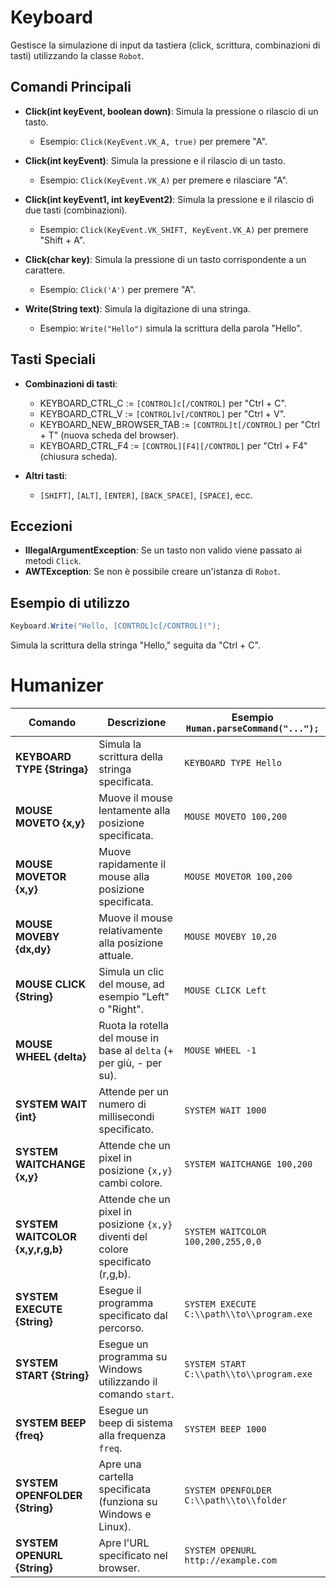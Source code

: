 
# Keyboard

Gestisce la simulazione di input da tastiera (click, scrittura, combinazioni di tasti) utilizzando la classe `Robot`.

## Comandi Principali

- **Click(int keyEvent, boolean down)**: Simula la pressione o rilascio di un tasto.
  - Esempio: `Click(KeyEvent.VK_A, true)` per premere "A".
  
- **Click(int keyEvent)**: Simula la pressione e il rilascio di un tasto.
  - Esempio: `Click(KeyEvent.VK_A)` per premere e rilasciare "A".

- **Click(int keyEvent1, int keyEvent2)**: Simula la pressione e il rilascio di due tasti (combinazioni).
  - Esempio: `Click(KeyEvent.VK_SHIFT, KeyEvent.VK_A)` per premere "Shift + A".

- **Click(char key)**: Simula la pressione di un tasto corrispondente a un carattere.
  - Esempio: `Click('A')` per premere "A".

- **Write(String text)**: Simula la digitazione di una stringa.
  - Esempio: `Write("Hello")` simula la scrittura della parola "Hello".

## Tasti Speciali

- **Combinazioni di tasti**:
  - KEYBOARD_CTRL_C := `[CONTROL]c[/CONTROL]` per "Ctrl + C".
  - KEYBOARD_CTRL_V := `[CONTROL]v[/CONTROL]` per "Ctrl + V".
  - KEYBOARD_NEW_BROWSER_TAB := `[CONTROL]t[/CONTROL]` per "Ctrl + T" (nuova scheda del browser).
  - KEYBOARD_CTRL_F4 := `[CONTROL][F4][/CONTROL]` per "Ctrl + F4" (chiusura scheda).

- **Altri tasti**: 
  - `[SHIFT]`, `[ALT]`, `[ENTER]`, `[BACK_SPACE]`, `[SPACE]`, ecc.

## Eccezioni
- **IllegalArgumentException**: Se un tasto non valido viene passato ai metodi `Click`.
- **AWTException**: Se non è possibile creare un'istanza di `Robot`.

## Esempio di utilizzo

```java
Keyboard.Write("Hello, [CONTROL]c[/CONTROL]!");
```

Simula la scrittura della stringa "Hello," seguita da "Ctrl + C".


# Humanizer

| **Comando**                      | **Descrizione**                                                                   | **Esempio** `Human.parseCommand("...");`   |
|----------------------------------|-----------------------------------------------------------------------------------|--------------------------------------------|
| **KEYBOARD TYPE {Stringa}**      | Simula la scrittura della stringa specificata.                                    | `KEYBOARD TYPE Hello`                      |
| **MOUSE MOVETO {x,y}**           | Muove il mouse lentamente alla posizione specificata.                             | `MOUSE MOVETO 100,200`                     |
| **MOUSE MOVETOR {x,y}**          | Muove rapidamente il mouse alla posizione specificata.                            | `MOUSE MOVETOR 100,200`                    |
| **MOUSE MOVEBY {dx,dy}**         | Muove il mouse relativamente alla posizione attuale.                              | `MOUSE MOVEBY 10,20`                       |
| **MOUSE CLICK {String}**         | Simula un clic del mouse, ad esempio "Left" o "Right".                            | `MOUSE CLICK Left`                         |
| **MOUSE WHEEL {delta}**          | Ruota la rotella del mouse in base al `delta` (+ per giù, - per su).              | `MOUSE WHEEL -1`                           |
| **SYSTEM WAIT {int}**            | Attende per un numero di millisecondi specificato.                                | `SYSTEM WAIT 1000`                         |
| **SYSTEM WAITCHANGE {x,y}**      | Attende che un pixel in posizione `{x,y}` cambi colore.                           | `SYSTEM WAITCHANGE 100,200`                |
| **SYSTEM WAITCOLOR {x,y,r,g,b}** | Attende che un pixel in posizione `{x,y}` diventi del colore specificato (r,g,b). | `SYSTEM WAITCOLOR 100,200,255,0,0`         |
| **SYSTEM EXECUTE {String}**      | Esegue il programma specificato dal percorso.                                     | `SYSTEM EXECUTE C:\\path\\to\\program.exe` |
| **SYSTEM START {String}**        | Esegue un programma su Windows utilizzando il comando `start`.                    | `SYSTEM START C:\\path\\to\\program.exe`   |
| **SYSTEM BEEP {freq}**           | Esegue un beep di sistema alla frequenza `freq`.                                  | `SYSTEM BEEP 1000`                         |
| **SYSTEM OPENFOLDER {String}**   | Apre una cartella specificata (funziona su Windows e Linux).                      | `SYSTEM OPENFOLDER C:\\path\\to\\folder`   |
| **SYSTEM OPENURL {String}**      | Apre l'URL specificato nel browser.                                               | `SYSTEM OPENURL http://example.com`        |

